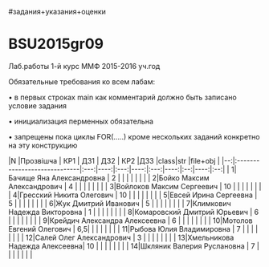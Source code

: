 #задания+указания+оценки
# BSU2015gr09
Лаб.работы 1-й курс ММФ 2015-2016 уч.год

Обязательные требования ко всем лабам:

• в первых строках main как комментарий должно быть записано условие задания

• инициализация перменных обязательна

• запрещены пока циклы FOR(.....) кроме нескольких заданий конкретно на эту конструкцию 

|N  |Прозвішча                     | КР1 | ДЗ1 | ДЗ2 | КР2 |ДЗ3 |class|str |file+obj  |
|--:|:-----------------------------|:---:|----:|:---:|----:|:---:|----:|:--:|----:|:--:|
|  1|Бачище Яна Александровна      |  2  |     |     |     |    |     |    |
|  2|Бойко Максим Александрович    |  4  |     |     |     |    |     |    |
|  3|Войлоков Максим Сергеевич     |  10 |     |     |     |    |     |    |
|  4|Гресский Никита Олегович      |  10 |     |     |     |    |     |    |
|  5|Евсей Ирина Сергеевна         |  5  |     |     |     |    |     |    |
|  6|Жук Дмитрий Иванович          |  5  |     |     |     |    |     |    |
|  7|Климкович Надежда Викторовна  |  1  |     |     |     |    |     |    |
|  8|Комаровский Дмитрий Юрьевич   |  6  |     |     |     |    |     |    |
|  9|Крейдич Александра Алексеевна |  6  |     |     |     |    |     |    |
| 10|Мотолов Евгений Олегович      |  6,5|     |     |     |    |     |    | 
| 11|Рыбова Юлия Владимировна      |  7  |     |     |     |    |     |    |
| 12|Салей Олег Александрович      |  3  |     |     |     |    |     |    |
| 13|Хмельникова Надежда Алексеевна|  10 |     |     |     |    |     |    |
| 14|Шкляник Валерия Руслановна    |  7  |     |     |     |    |     |    |
